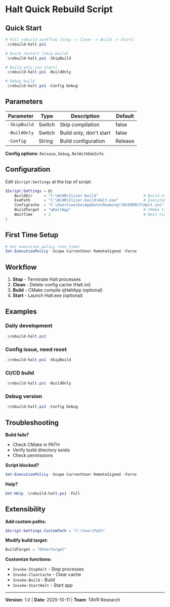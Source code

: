 # Halt Quick Rebuild Script

## Quick Start

```powershell
# Full rebuild workflow (Stop -> Clean -> Build -> Start)
.\rebuild-halt.ps1

# Quick restart (skip build)
.\rebuild-halt.ps1 -SkipBuild

# Build only (no start)
.\rebuild-halt.ps1 -BuildOnly

# Debug build
.\rebuild-halt.ps1 -Config Debug
```

## Parameters

| Parameter | Type | Description | Default |
|-----------|------|-------------|---------|
| `-SkipBuild` | Switch | Skip compilation | false |
| `-BuildOnly` | Switch | Build only, don't start | false |
| `-Config` | String | Build configuration | Release |

**Config options**: `Release`, `Debug`, `RelWithDebInfo`

## Configuration

Edit `$Script:Settings` at the top of script:

```powershell
$Script:Settings = @{
    BuildDir     = "C:\W\HR\Slicer-build"                    # Build directory
    ExePath      = "C:\W\HR\Slicer-build\Halt.exe"           # Executable
    ConfigCache  = "C:\Users\weiba\AppData\Roaming\TAVIMERCY\Halt.ini"  # Config cache
    BuildTarget  = "qHaltApp"                                # CMake target
    WaitTime     = 2                                         # Wait time (seconds)
}
```

## First Time Setup

```powershell
# Set execution policy (one time)
Set-ExecutionPolicy -Scope CurrentUser RemoteSigned -Force
```

## Workflow

1. **Stop** - Terminate Halt processes
2. **Clean** - Delete config cache (Halt.ini)
3. **Build** - CMake compile qHaltApp (optional)
4. **Start** - Launch Halt.exe (optional)

## Examples

### Daily development
```powershell
.\rebuild-halt.ps1
```

### Config issue, need reset
```powershell
.\rebuild-halt.ps1 -SkipBuild
```

### CI/CD build
```powershell
.\rebuild-halt.ps1 -BuildOnly
```

### Debug version
```powershell
.\rebuild-halt.ps1 -Config Debug
```

## Troubleshooting

**Build fails?**
- Check CMake in PATH
- Verify build directory exists
- Check permissions

**Script blocked?**
```powershell
Set-ExecutionPolicy -Scope CurrentUser RemoteSigned -Force
```

**Help?**
```powershell
Get-Help .\rebuild-halt.ps1 -Full
```

## Extensibility

**Add custom paths:**
```powershell
$Script:Settings.CustomPath = "C:\Your\Path"
```

**Modify build target:**
```powershell
BuildTarget = "OtherTarget"
```

**Customize functions:**
- `Invoke-StopHalt` - Stop processes
- `Invoke-ClearCache` - Clear cache
- `Invoke-Build` - Build
- `Invoke-StartHalt` - Start app

---

**Version**: 1.0 | **Date**: 2025-10-11 | **Team**: TAVR Research
